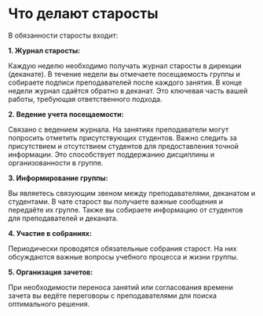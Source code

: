 # Что делают старосты

В обязанности старосты входит:

**1. Журнал старосты:**

Каждую неделю необходимо получать журнал старосты в дирекции (деканате). В течение недели вы отмечаете посещаемость группы и собираете подписи преподавателей после каждого занятия. В конце недели журнал сдаётся обратно в деканат. Это ключевая часть вашей работы, требующая ответственного подхода.

**2. Ведение учета посещаемости:**

Связано с ведением журнала. На занятиях преподаватели могут попросить отметить присутствующих студентов. Важно следить за присутствием и отсутствием студентов для предоставления точной информации. Это способствует поддержанию дисциплины и организованности в группе.

**3. Информирование группы:**

Вы являетесь связующим звеном между преподавателями, деканатом и студентами. В чате старост вы получаете важные сообщения и передаёте их группе. Также вы собираете информацию от студентов для преподавателей и деканата.

**4. Участие в собраниях:**

Периодически проводятся обязательные собрания старост. На них обсуждаются важные вопросы учебного процесса и жизни группы.

**5. Организация зачетов:**

При необходимости переноса занятий или согласования времени зачета вы ведёте переговоры с преподавателями для поиска оптимального решения.